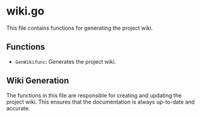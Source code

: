 # wiki.go

This file contains functions for generating the project wiki.

## Functions

-   `GenWikifunc`: Generates the project wiki.

## Wiki Generation

The functions in this file are responsible for creating and updating the project wiki. This ensures that the documentation is always up-to-date and accurate.
